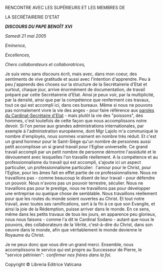 RENCONTRE AVEC LES SUPÉRIEURS ET LES MEMBRES DE

LA SECRÉTAIRERIE D'ETAT

***DISCOURS DU PAPE BENOÎT XVI***

*Samedi 21 mai 2005*

*Eminence,*

*Excellences,*

*Chers collaborateurs et collaboratrices,*

Je suis venu sans discours écrit, mais avec, dans mon coeur, des sentiments de vive gratitude et aussi avec l'intention d'apprendre. Peu à peu j'apprends des choses sur la structure de la Secrétairerie d'Etat et surtout, chaque jour, arrive énormément de documentation, de travail préparé par cette Secrétairerie d'Etat. Ainsi je peux voir, par la multiplicité, par la densité, ainsi que par la compétence que renferment ces travaux, tout ce qui est accompli ici, dans ces bureaux. Même si nous ne pouvons pas normalement vivre la vie des anges - pour faire référence aux [paroles du Cardinal-Secrétaire d'Etat](http://www.vatican.va/roman_curia/secretariat_state/2005/documents/rc_seg-st_20050521_sodano-benedict-xvi_fr.html) \- mais plutôt la vie des "poissons", des hommes, c'est toutefois de cette façon que nous accomplissons notre devoir. Si l'on pense aux grandes administrations internationales, par exemple à l'administration européenne, dont Mgr Lajolo m'a communiqué le nombre d'employés, nous sommes vraiment en nombre très réduit. Et c'est un grand honneur pour le Saint-Siège qu'un nombre de personnes aussi petit accomplisse un si grand travail pour l'Eglise universelle. Ce grand travail accompli par un petit nombre de personne démontre l'assiduité et le dévouement avec lesquelles l'on travaille réellement. A la compétence et au professionnalisme du travail qui est accompli, s'ajoute ici un aspect particulier, un professionnalisme particulier:  l'amour pour le Christ, pour l'Eglise, pour les âmes fait en effet partie de ce professionnalisme. Nous ne travaillons pas - comme beaucoup le disent de leur travail - pour défendre un pouvoir. Nous n'avons pas un pouvoir terrestre, séculier. Nous ne travaillons pas pour le prestige, nous ne travaillons pas pour développer une entreprise ou quelque chose de semblable. Nous travaillons réellement pour que les routes du monde soient ouvertes au Christ. Et tout notre travail, avec toutes ses ramifications, sert à la fin à ce que son Evangile, et ainsi la joie de la Rédemption, puisse arriver dans le monde. En ce sens, même dans les petits travaux de tous les jours, en apparence peu glorieux, nous nous faisons - comme l'a dit le Cardinal Sodano - autant que nous le pouvons, des collaborateurs de la Vérité, c'est-à-dire du Christ, dans son oeuvre dans le monde, afin que véritablement le monde devienne le Royaume du Christ.

Je ne peux donc que vous dire un grand merci. Ensemble, nous accomplissons le service qui est propre au Successeur de Pierre, le "service pétrinien":  *confirmer nos frères dans la foi*.

Copyright © Libreria Editrice Vaticana